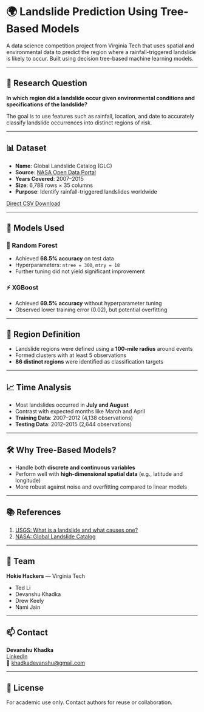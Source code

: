# 🌍 Landslide Prediction Using Tree-Based Models

A data science competition project from Virginia Tech that uses spatial and environmental data to predict the region where a rainfall-triggered landslide is likely to occur. Built using decision tree-based machine learning models.

---

## 🧪 Research Question

**In which region did a landslide occur given environmental conditions and specifications of the landslide?**

The goal is to use features such as rainfall, location, and date to accurately classify landslide occurrences into distinct regions of risk.

---

## 📊 Dataset

- **Name**: Global Landslide Catalog (GLC)
- **Source**: [NASA Open Data Portal](https://data.nasa.gov/Earth-Science/Global-Landslide-Catalog-Not-updated-/h9d8-neg4)
- **Years Covered**: 2007–2015
- **Size**: 6,788 rows × 35 columns
- **Purpose**: Identify rainfall-triggered landslides worldwide

[Direct CSV Download](https://data.nasa.gov/api/views/9ns5-uuif/rows.csv?date=20241116&accessType=DOWNLOAD)

---

## 🧠 Models Used

### 🌳 Random Forest
- Achieved **68.5% accuracy** on test data
- Hyperparameters: `ntree = 300`, `mtry = 18`
- Further tuning did not yield significant improvement

### ⚡ XGBoost
- Achieved **69.5% accuracy** without hyperparameter tuning
- Observed lower training error (0.02), but potential overfitting

---

## 📌 Region Definition

- Landslide regions were defined using a **100-mile radius** around events
- Formed clusters with at least 5 observations
- **86 distinct regions** were identified as classification targets

---

## 📈 Time Analysis

- Most landslides occurred in **July and August**
- Contrast with expected months like March and April
- **Training Data**: 2007–2012 (4,138 observations)  
- **Testing Data**: 2012–2015 (2,644 observations)

---

## 🛠️ Why Tree-Based Models?

- Handle both **discrete and continuous variables**
- Perform well with **high-dimensional spatial data** (e.g., latitude and longitude)
- More robust against noise and overfitting compared to linear models

---

## 📚 References

1. [USGS: What is a landslide and what causes one?](https://www.usgs.gov/faqs/what-a-landslide-and-what-causes-one)  
2. [NASA: Global Landslide Catalog](https://gpm.nasa.gov/landslides/about.html)

---

## 👥 Team

**Hokie Hackers** — Virginia Tech  
- Ted Li  
- Devanshu Khadka  
- Drew Keely  
- Nami Jain

---

## 📫 Contact

**Devanshu Khadka**  
[LinkedIn](https://linkedin.com/in/devanshukhadka)  
📧 khadkadevanshu@gmail.com

---

## 📜 License

For academic use only. Contact authors for reuse or collaboration.
